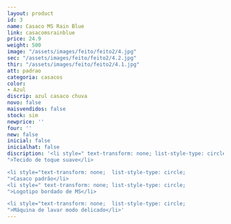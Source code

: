 ```yaml
---
layout: product
id: 3
name: Casaco MS Rain Blue
link: casacomsrainblue
price: 24.9
weight: 500
image: "/assets/images/feito/feito2/4.jpg"
sec: "/assets/images/feito/feito2/4.2.jpg"
thir: "/assets/images/feito/feito2/4.1.jpg"
att: padrao
categoria: casacos
color:
- Azul
discrip: azul casaco chuva
novo: false
maisvendidos: false
stock: sim
newprice: ''
four: ''
new: false
inicial: false
inicialhat: false
discription: '<li style=" text-transform: none; list-style-type: circle;
">Tecido de toque suave</li>

<li style="text-transform: none;  list-style-type: circle;
">Casaco padrão</li>
<li style=" text-transform: none; list-style-type: circle;
">Logotipo bordado de MS</li>

<li style="text-transform: none;  list-style-type: circle;
">Máquina de lavar modo delicado</li>'
---
```

